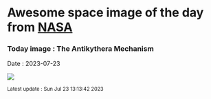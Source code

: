 
# Awesome space image of the day from [NASA](https://api.nasa.gov/)

### Today image : The Antikythera Mechanism
Date : 2023-07-23

![](https://apod.nasa.gov/apod/image/2307/antikythera_wikipedia_960.jpg)

<small>Latest update : Sun Jul 23 13:13:42 2023</small>
        